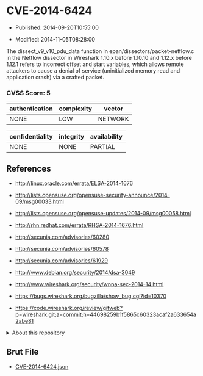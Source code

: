 # CVE-2014-6424

- Published: 2014-09-20T10:55:00

- Modified: 2014-11-05T08:28:00

The dissect_v9_v10_pdu_data function in epan/dissectors/packet-netflow.c in the Netflow dissector in Wireshark 1.10.x before 1.10.10 and 1.12.x before 1.12.1 refers to incorrect offset and start variables, which allows remote attackers to cause a denial of service (uninitialized memory read and application crash) via a crafted packet.

### CVSS Score: **5**

| authentication | complexity | vector |
| --- | --- | --- |
| NONE | LOW | NETWORK |

| confidentiality | integrity | availability |
| --- | --- | --- |
| NONE | NONE | PARTIAL |

## References

* http://linux.oracle.com/errata/ELSA-2014-1676

* http://lists.opensuse.org/opensuse-security-announce/2014-09/msg00033.html

* http://lists.opensuse.org/opensuse-updates/2014-09/msg00058.html

* http://rhn.redhat.com/errata/RHSA-2014-1676.html

* http://secunia.com/advisories/60280

* http://secunia.com/advisories/60578

* http://secunia.com/advisories/61929

* http://www.debian.org/security/2014/dsa-3049

* http://www.wireshark.org/security/wnpa-sec-2014-14.html

* https://bugs.wireshark.org/bugzilla/show_bug.cgi?id=10370

* https://code.wireshark.org/review/gitweb?p=wireshark.git;a=commit;h=44698259b1f5865c60323acaf2a633654a2abe81

<details>
<summary>About this repository</summary> 

  This repository is part of the project [Live Hack CVE](https://github.com/Live-Hack-CVE). Main website can be found [www.live-hack.org](https://www.live-hack.org) 
  
  Made by [Sn0wAlice](https://github.com/Sn0wAlice) for the people that care about security and need to have a feed of the latest CVEs. Hope you enjoy it, don't forget to star the repo and follow me on [Twitter](https://twitter.com/Sn0wAlice) and [Github](https://github.com/Sn0wAlice). And that is my [personnal website](https://www.alice-snow.me/)

  - [Home Page](https://github.com/Live-Hack-CVE)
  - [Framework](https://github.com/Live-Hack-CVE/cve-framework)
  - [CVE database](https://github.com/Live-Hack-CVE/full_database)
  - [Changelog](https://github.com/Live-Hack-CVE/Changelog)
</details>

## Brut File

* [CVE-2014-6424.json](https://raw.githubusercontent.com/Live-Hack-CVE/full_database/main/cves/2014/CVE-2014-6424.json)

